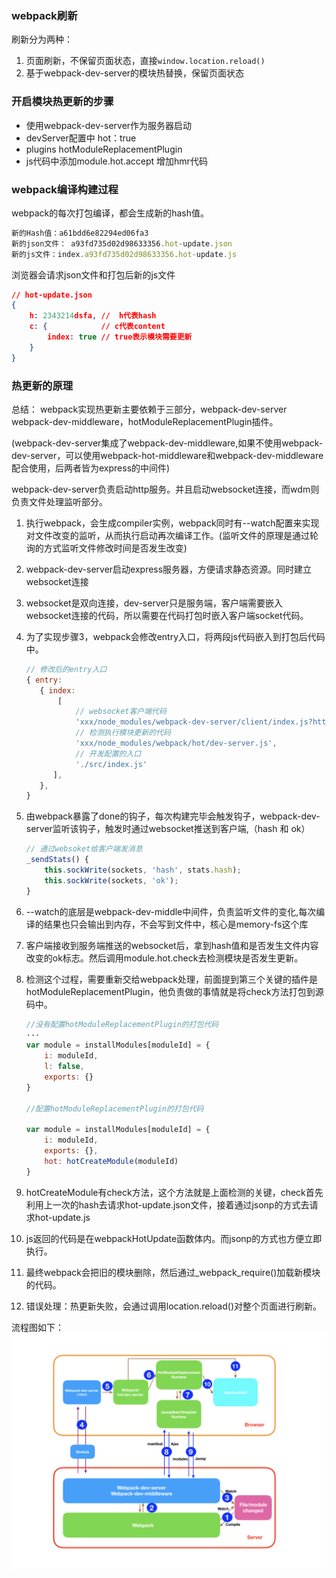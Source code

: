 ### webpack刷新
刷新分为两种：
1. 页面刷新，不保留页面状态，直接```window.location.reload()```
2. 基于webpack-dev-server的模块热替换，保留页面状态


### 开启模块热更新的步骤
- 使用webpack-dev-server作为服务器启动
- devServer配置中 hot：true
- plugins hotModuleReplacementPlugin
- js代码中添加module.hot.accept 增加hmr代码

### webpack编译构建过程
webpack的每次打包编译，都会生成新的hash值。
```js
新的Hash值：a61bdd6e82294ed06fa3
新的json文件： a93fd735d02d98633356.hot-update.json
新的js文件：index.a93fd735d02d98633356.hot-update.js
```

浏览器会请求json文件和打包后新的js文件
```json
// hot-update.json
{
    h: 2343214dsfa, //  h代表hash
    c: {            // c代表content
        index: true // true表示模块需要更新
    }
}
```


### 热更新的原理

总结： webpack实现热更新主要依赖于三部分，webpack-dev-server webpack-dev-middleware，hotModuleReplacementPlugin插件。

(webpack-dev-server集成了webpack-dev-middleware,如果不使用webpack-dev-server，可以使用webpack-hot-middleware和webpack-dev-middleware配合使用，后两者皆为express的中间件)


webpack-dev-server负责启动http服务。并且启动websocket连接，而wdm则负责文件处理监听部分。

  1. 执行webpack，会生成compiler实例，webpack同时有--watch配置来实现对文件改变的监听，从而执行启动再次编译工作。(监听文件的原理是通过轮询的方式监听文件修改时间是否发生改变)
  2. webpack-dev-server启动express服务器，方便请求静态资源。同时建立websocket连接
  3. websocket是双向连接，dev-server只是服务端，客户端需要嵌入websocket连接的代码，所以需要在代码打包时嵌入客户端socket代码。
  4. 为了实现步骤3，webpack会修改entry入口，将两段js代码嵌入到打包后代码中。
      ```js
      // 修改后的entry入口
     { entry:
         { index: 
             [
                 // websocket客户端代码
                 'xxx/node_modules/webpack-dev-server/client/index.js?http://localhost:8080',
                 // 检测执行模块更新的代码
                 'xxx/node_modules/webpack/hot/dev-server.js',
                 // 开发配置的入口
                 './src/index.js'
         	],
         },
     }  
      ```
  5. 由webpack暴露了done的钩子，每次构建完毕会触发钩子，webpack-dev-server监听该钩子，触发时通过websocket推送到客户端,（hash 和 ok）
      ```js
      // 通过websoket给客户端发消息
      _sendStats() {
          this.sockWrite(sockets, 'hash', stats.hash);
          this.sockWrite(sockets, 'ok');
      }
      ```

  6. --watch的底层是webpack-dev-middle中间件，负责监听文件的变化,每次编译的结果也只会输出到内存，不会写到文件中，核心是memory-fs这个库

  7. 客户端接收到服务端推送的websocket后，拿到hash值和是否发生文件内容改变的ok标志。然后调用module.hot.check去检测模块是否发生更新。

  8. 检测这个过程，需要重新交给webpack处理，前面提到第三个关键的插件是 hotModuleReplacementPlugin，他负责做的事情就是将check方法打包到源码中。
      ```js
      //没有配置hotModuleReplacementPlugin的打包代码
      ···
      var module = installModules[moduleId] = {
          i: moduleId,
          l: false,
          exports: {}
      }

      //配置hotModuleReplacementPlugin的打包代码

      var module = installModules[moduleId] = {
          i: moduleId,
          exports: {},
          hot: hotCreateModule(moduleId)
      }
      ```

  9. hotCreateModule有check方法，这个方法就是上面检测的关键，check首先利用上一次的hash去请求hot-update.json文件，接着通过jsonp的方式去请求hot-update.js

  10. js返回的代码是在webpackHotUpdate函数体内。而jsonp的方式也方便立即执行。

  11. 最终webpack会把旧的模块删除，然后通过_webpack_require()加载新模块的代码。


  12. 错误处理：热更新失败，会通过调用location.reload()对整个页面进行刷新。


流程图如下：
![](../imgs/hotModuleReplacement.png)